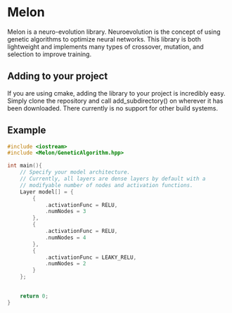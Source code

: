 # Melon
Melon is a neuro-evolution library. Neuroevolution is the concept of using genetic algorithms to optimize neural networks. This library is both lightweight and implements many types of crossover, mutation, and selection to improve training.

## Adding to your project
If you are using cmake, adding the library to your project is incredibly easy. Simply clone the repository and call add_subdirectory() on wherever it has been downloaded. There currently is no support for other build systems.

## Example

```cpp
#include <iostream>
#include <Melon/GeneticAlgorithm.hpp>

int main(){
    // Specify your model architecture.
    // Currently, all layers are dense layers by default with a
    // modifyable number of nodes and activation functions.
    Layer model[] = {
        {
            .activationFunc = RELU,
            .numNodes = 3
        },
        {
            .activationFunc = RELU,
            .numNodes = 4
        },
        {
            .activationFunc = LEAKY_RELU,
            .numNodes = 2
        }
    };

    
    return 0;
}
```